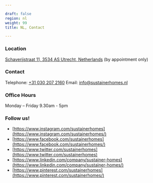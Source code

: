 ```yaml
---

draft: false
region: nl
weight: 99
title: NL, Contact

---
```


### Location

[Schaverijstraat 11, 3534 AS Utrecht, Netherlands](https://www.google.com/maps/place/Schaverijstraat+11,+3534+AS+Utrecht,+Netherlands)
(by appointment only)

### Contact
Telephone: [+31 030 207 2160](tel:+310302072160)
Email: info@sustainerhomes.nl

### Office Hours
Monday – Friday 9.30am - 5pm

### Follow us!

- [https://www.instagram.com/sustainerhomes](https://www.instagram.com/sustainerhomes/)
- [https://www.facebook.com/sustainerhomes](https://www.facebook.com/sustainerhomes/)
- [https://www.twitter.com/sustainerhomes](https://www.twitter.com/sustainerhomes)
- [https://www.linkedin.com/company/sustainer-homes](https://www.linkedin.com/company/sustainer-homes/)
- [https://www.pinterest.com/sustainerhomes](https://www.pinterest.com/sustainerhomes/)
